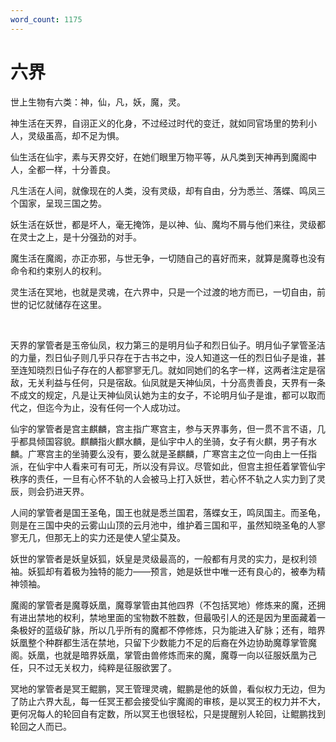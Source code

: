 ```yaml
---
word_count: 1175
---
```


# 六界

世上生物有六类：神，仙，凡，妖，魔，灵。

神生活在天界，自诩正义的化身，不过经过时代的变迁，就如同官场里的势利小人，灵级虽高，却不足为惧。

仙生活在仙宇，素与天界交好，在她们眼里万物平等，从凡类到天神再到魔阁中人，全都一样，十分善良。

凡生活在人间，就像现在的人类，没有灵级，却有自由，分为悉兰、落蝶、鸣凤三个国家，呈现三国之势。

妖生活在妖世，都是坏人，毫无掩饰，是以神、仙、魔均不屑与他们来往，灵级都在灵士之上，是十分强劲的对手。

魔生活在魔阁，亦正亦邪，与世无争，一切随自己的喜好而来，就算是魔尊也没有命令和约束别人的权利。

灵生活在冥地，也就是灵魂，在六界中，只是一个过渡的地方而已，一切自由，前世的记忆就储存在这里。

<br>

天界的掌管者是玉帝仙凤，权力第三的是明月仙子和烈日仙子。明月仙子掌管圣洁的力量，烈日仙子则几乎只存在于古书之中，没人知道这一任的烈日仙子是谁，甚至连知晓烈日仙子存在的人都寥寥无几。就如同她们的名字一样，这两者注定是宿敌，无关利益与任何，只是宿敌。仙凤就是天神仙凤，十分高贵善良，天界有一条不成文的规定，凡是让天神仙凤认她为主的女子，不论明月仙子是谁，都可以取而代之，但迄今为止，没有任何一个人成功过。

仙宇的掌管者是宫主麒麟，宫主指广寒宫主，参与天界事务，但一贯不言不语，几乎都具倾国容貌。麒麟指火麒水麟，是仙宇中人的坐骑，女子有火麒，男子有水麟。广寒宫主的坐骑要么没有，要么就是圣麒麟，广寒宫主之位一向由上一任指派，在仙宇中人看来可有可无，所以没有异议。尽管如此，但宫主担任着掌管仙宇秩序的责任，一旦有心怀不轨的人会被马上打入妖世，若心怀不轨之人实力到了灵辰，则会扔进天界。

人间的掌管者是国王圣龟，国王也就是悉兰国君，落蝶女王，鸣凤国主。而圣龟，则是在三国中央的云雾山山顶的云月池中，维护着三国和平，虽然知晓圣龟的人寥寥无几，但那无上的实力还是使人望尘莫及。

妖世的掌管者是妖皇妖狐，妖皇是灵级最高的，一般都有月灵的实力，是权利领袖。妖狐却有着极为独特的能力——预言，她是妖世中唯一还有良心的，被奉为精神领袖。

魔阁的掌管者是魔尊妖凰，魔尊掌管由其他四界（不包括冥地）修炼来的魔，还拥有进出禁地的权利，禁地里面的宝物数不胜数，但最吸引人的还是因为里面藏着一条极好的蓝级矿脉，所以几乎所有的魔都不停修炼，只为能进入矿脉；还有，暗界妖凰整个种群都生活在禁地，只留下少数能力不足的后裔在外边协助魔尊掌管魔阁。妖凰，也就是暗界妖凰，掌管由兽修炼而来的魔，魔尊一向以征服妖凰为己任，只不过无关权力，纯粹是征服欲罢了。

冥地的掌管者是冥王鲲鹏，冥王管理灵魂，鲲鹏是他的妖兽，看似权力无边，但为了防止六界大乱，每一任冥王都会接受仙宇魔阁的审核，是以冥王的权力并不大，更何况每人的轮回自有定数，所以冥王也很轻松，只是提醒别人轮回，让鲲鹏找到轮回之人而已。

